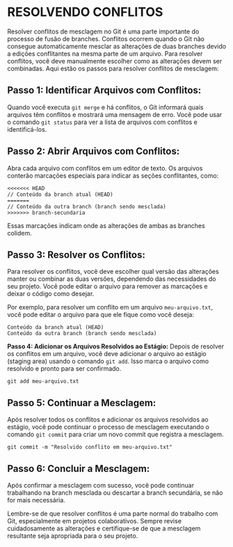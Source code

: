 # RESOLVENDO CONFLITOS
Resolver conflitos de mesclagem no Git é uma parte importante do processo de fusão de branches. Conflitos ocorrem quando o Git não consegue automaticamente mesclar as alterações de duas branches devido a edições conflitantes na mesma parte de um arquivo. Para resolver conflitos, você deve manualmente escolher como as alterações devem ser combinadas. Aqui estão os passos para resolver conflitos de mesclagem:

## Passo 1: Identificar Arquivos com Conflitos:
Quando você executa `git merge` e há conflitos, o Git informará quais arquivos têm conflitos e mostrará uma mensagem de erro. Você pode usar o comando `git status` para ver a lista de arquivos com conflitos e identificá-los.

## Passo 2: Abrir Arquivos com Conflitos:
Abra cada arquivo com conflitos em um editor de texto. Os arquivos conterão marcações especiais para indicar as seções conflitantes, como:

```plaintext
<<<<<<< HEAD
// Conteúdo da branch atual (HEAD)
=======
// Conteúdo da outra branch (branch sendo mesclada)
>>>>>>> branch-secundaria
```

Essas marcações indicam onde as alterações de ambas as branches colidem.

## Passo 3: Resolver os Conflitos:
Para resolver os conflitos, você deve escolher qual versão das alterações manter ou combinar as duas versões, dependendo das necessidades do seu projeto. Você pode editar o arquivo para remover as marcações e deixar o código como desejar.

Por exemplo, para resolver um conflito em um arquivo `meu-arquivo.txt`, você pode editar o arquivo para que ele fique como você deseja:

```plaintext
Conteúdo da branch atual (HEAD)
Conteúdo da outra branch (branch sendo mesclada)
```

**Passo 4: Adicionar os Arquivos Resolvidos ao Estágio:**
Depois de resolver os conflitos em um arquivo, você deve adicionar o arquivo ao estágio (staging area) usando o comando `git add`. Isso marca o arquivo como resolvido e pronto para ser confirmado.

```shell
git add meu-arquivo.txt
```

## Passo 5: Continuar a Mesclagem:
Após resolver todos os conflitos e adicionar os arquivos resolvidos ao estágio, você pode continuar o processo de mesclagem executando o comando `git commit` para criar um novo commit que registra a mesclagem.

```shell
git commit -m "Resolvido conflito em meu-arquivo.txt"
```

## Passo 6: Concluir a Mesclagem:
Após confirmar a mesclagem com sucesso, você pode continuar trabalhando na branch mesclada ou descartar a branch secundária, se não for mais necessária.

Lembre-se de que resolver conflitos é uma parte normal do trabalho com Git, especialmente em projetos colaborativos. Sempre revise cuidadosamente as alterações e certifique-se de que a mesclagem resultante seja apropriada para o seu projeto.